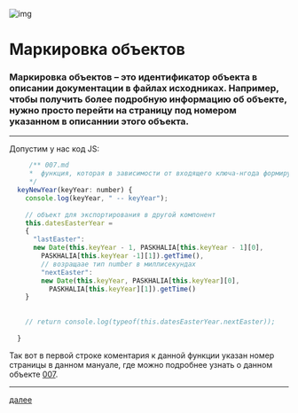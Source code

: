 ![img](https://3.bp.blogspot.com/-HDKF6GDcMD8/Xc6QlUbBDzI/AAAAAAAAElo/M3yn9nHMQ8ISeoisPgXeJOnqq9vKf1cNgCK4BGAYYCw/s400/apr.png
)
# **Маркировка объектов**
### Маркировка объектов – это идентификатор объекта в описании документации в файлах исходниках. Например, чтобы получить более подробную информацию об объекте, нужно просто перейти на страницу под номером указанном в описаннии этого объекта.
---

Допустим у нас код JS:

```js
     /** 007.md
     *  функция, которая в зависимости от входящего ключа-нгода формирует две даты Пасх
     */
  keyNewYear(keyYear: number) {
    console.log(keyYear, " -- keyYear");
    
    // объект для экспортирования в другой компонент
    this.datesEasterYear =
    {
      "lastEaster":
      new Date(this.keyYear - 1, PASKHALIA[this.keyYear - 1][0],
        PASKHALIA[this.keyYear -1][1]).getTime(),
        // возращаае тип number в миллисекундах
        "nextEaster":
        new Date(this.keyYear, PASKHALIA[this.keyYear][0],
          PASKHALIA[this.keyYear][1]).getTime()
    }
    
    
    // return console.log(typeof(this.datesEasterYear.nextEaster));
    
  }

```

Так вот в первой строке коментария к данной функции указан номер страницы в данном мануале, где можно подробнее узнать о данном объекте [007](007.md).





---

[далее](001.md)
